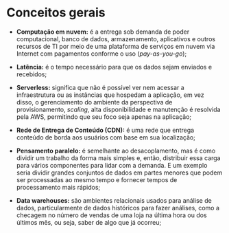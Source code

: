 # Conceitos gerais

- **Computação em nuvem:** é a entrega sob demanda de poder computacional, banco
  de dados, armazenamento, aplicativos e outros recursos de TI por meio de uma
  plataforma de serviços em nuvem via Internet com pagamentos conforme o uso
  (_pay-as-you-go_);

- **Latência:** é o tempo necessário para que os dados sejam enviados e recebidos;

- **Serverless:** significa que não é possível ver nem acessar a infraestrutura
  ou as instâncias que hospedam a aplicação, em vez disso, o gerenciamento do
  ambiente da perspectiva de provisionamento, _scaling_, alta disponibilidade e
  manutenção é resolvida pela AWS, permitindo que seu foco seja apenas na
  aplicação;

- **Rede de Entrega de Conteúdo (CDN):** é uma rede que entrega conteúdo de borda
  aos usuários com base em sua localização;

- **Pensamento paralelo:** é semelhante ao desacoplamento, mas é como dividir um
  trabalho da forma mais simples e, então, distribuir essa carga para vários
  componentes para lidar com a demanda. E um exemplo seria dividir grandes
  conjuntos de dados em partes menores que podem ser processadas ao mesmo tempo
  e fornecer tempos de processamento mais rápidos;

- **Data warehouses:** são ambientes relacionais usados para análise de dados,
  particularmente de dados históricos para fazer análises, como a checagem no
  número de vendas de uma loja na última hora ou dos últimos mês, ou seja, saber
  de algo que já ocorreu;
